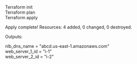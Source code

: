Terraform init \
Terraform plan \
Terraform apply

Apply complete! Resources: 4 added, 0 changed, 0 destroyed.

Outputs:

nlb_dns_name = "abcd.us-east-1.amazonaws.com" \
web_server_1_id = "i-1" \
web_server_2_id = "i-2"


